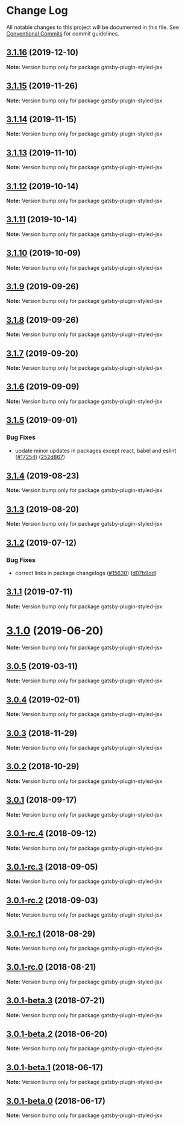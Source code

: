 # Change Log

All notable changes to this project will be documented in this file.
See [Conventional Commits](https://conventionalcommits.org) for commit guidelines.

## [3.1.16](https://github.com/gatsbyjs/gatsby/compare/gatsby-plugin-styled-jsx@3.1.15...gatsby-plugin-styled-jsx@3.1.16) (2019-12-10)

**Note:** Version bump only for package gatsby-plugin-styled-jsx

## [3.1.15](https://github.com/gatsbyjs/gatsby/compare/gatsby-plugin-styled-jsx@3.1.14...gatsby-plugin-styled-jsx@3.1.15) (2019-11-26)

**Note:** Version bump only for package gatsby-plugin-styled-jsx

## [3.1.14](https://github.com/gatsbyjs/gatsby/compare/gatsby-plugin-styled-jsx@3.1.13...gatsby-plugin-styled-jsx@3.1.14) (2019-11-15)

**Note:** Version bump only for package gatsby-plugin-styled-jsx

## [3.1.13](https://github.com/gatsbyjs/gatsby/compare/gatsby-plugin-styled-jsx@3.1.12...gatsby-plugin-styled-jsx@3.1.13) (2019-11-10)

**Note:** Version bump only for package gatsby-plugin-styled-jsx

## [3.1.12](https://github.com/gatsbyjs/gatsby/compare/gatsby-plugin-styled-jsx@3.1.11...gatsby-plugin-styled-jsx@3.1.12) (2019-10-14)

**Note:** Version bump only for package gatsby-plugin-styled-jsx

## [3.1.11](https://github.com/gatsbyjs/gatsby/compare/gatsby-plugin-styled-jsx@3.1.10...gatsby-plugin-styled-jsx@3.1.11) (2019-10-14)

**Note:** Version bump only for package gatsby-plugin-styled-jsx

## [3.1.10](https://github.com/gatsbyjs/gatsby/compare/gatsby-plugin-styled-jsx@3.1.9...gatsby-plugin-styled-jsx@3.1.10) (2019-10-09)

**Note:** Version bump only for package gatsby-plugin-styled-jsx

## [3.1.9](https://github.com/gatsbyjs/gatsby/compare/gatsby-plugin-styled-jsx@3.1.7...gatsby-plugin-styled-jsx@3.1.9) (2019-09-26)

**Note:** Version bump only for package gatsby-plugin-styled-jsx

## [3.1.8](https://github.com/gatsbyjs/gatsby/compare/gatsby-plugin-styled-jsx@3.1.7...gatsby-plugin-styled-jsx@3.1.8) (2019-09-26)

**Note:** Version bump only for package gatsby-plugin-styled-jsx

## [3.1.7](https://github.com/gatsbyjs/gatsby/compare/gatsby-plugin-styled-jsx@3.1.6...gatsby-plugin-styled-jsx@3.1.7) (2019-09-20)

**Note:** Version bump only for package gatsby-plugin-styled-jsx

## [3.1.6](https://github.com/gatsbyjs/gatsby/compare/gatsby-plugin-styled-jsx@3.1.5...gatsby-plugin-styled-jsx@3.1.6) (2019-09-09)

**Note:** Version bump only for package gatsby-plugin-styled-jsx

## [3.1.5](https://github.com/gatsbyjs/gatsby/compare/gatsby-plugin-styled-jsx@3.1.4...gatsby-plugin-styled-jsx@3.1.5) (2019-09-01)

### Bug Fixes

- update minor updates in packages except react, babel and eslint ([#17254](https://github.com/gatsbyjs/gatsby/issues/17254)) ([252d867](https://github.com/gatsbyjs/gatsby/commit/252d867))

## [3.1.4](https://github.com/gatsbyjs/gatsby/compare/gatsby-plugin-styled-jsx@3.1.3...gatsby-plugin-styled-jsx@3.1.4) (2019-08-23)

**Note:** Version bump only for package gatsby-plugin-styled-jsx

## [3.1.3](https://github.com/gatsbyjs/gatsby/compare/gatsby-plugin-styled-jsx@3.1.2...gatsby-plugin-styled-jsx@3.1.3) (2019-08-20)

**Note:** Version bump only for package gatsby-plugin-styled-jsx

## [3.1.2](https://github.com/gatsbyjs/gatsby/compare/gatsby-plugin-styled-jsx@3.1.1...gatsby-plugin-styled-jsx@3.1.2) (2019-07-12)

### Bug Fixes

- correct links in package changelogs ([#15630](https://github.com/gatsbyjs/gatsby/issues/15630)) ([d07b9dd](https://github.com/gatsbyjs/gatsby/commit/d07b9dd))

## [3.1.1](https://github.com/gatsbyjs/gatsby/compare/gatsby-plugin-styled-jsx@3.1.0...gatsby-plugin-styled-jsx@3.1.1) (2019-07-11)

**Note:** Version bump only for package gatsby-plugin-styled-jsx

# [3.1.0](https://github.com/gatsbyjs/gatsby/compare/gatsby-plugin-styled-jsx@3.0.5...gatsby-plugin-styled-jsx@3.1.0) (2019-06-20)

**Note:** Version bump only for package gatsby-plugin-styled-jsx

## [3.0.5](https://github.com/gatsbyjs/gatsby/compare/gatsby-plugin-styled-jsx@3.0.4...gatsby-plugin-styled-jsx@3.0.5) (2019-03-11)

**Note:** Version bump only for package gatsby-plugin-styled-jsx

## [3.0.4](https://github.com/gatsbyjs/gatsby/compare/gatsby-plugin-styled-jsx@3.0.3...gatsby-plugin-styled-jsx@3.0.4) (2019-02-01)

**Note:** Version bump only for package gatsby-plugin-styled-jsx

<a name="3.0.3"></a>

## [3.0.3](https://github.com/gatsbyjs/gatsby/compare/gatsby-plugin-styled-jsx@3.0.2...gatsby-plugin-styled-jsx@3.0.3) (2018-11-29)

**Note:** Version bump only for package gatsby-plugin-styled-jsx

<a name="3.0.2"></a>

## [3.0.2](https://github.com/gatsbyjs/gatsby/compare/gatsby-plugin-styled-jsx@3.0.1...gatsby-plugin-styled-jsx@3.0.2) (2018-10-29)

**Note:** Version bump only for package gatsby-plugin-styled-jsx

<a name="3.0.1"></a>

## [3.0.1](https://github.com/gatsbyjs/gatsby/compare/gatsby-plugin-styled-jsx@3.0.1-rc.4...gatsby-plugin-styled-jsx@3.0.1) (2018-09-17)

**Note:** Version bump only for package gatsby-plugin-styled-jsx

<a name="3.0.1-rc.4"></a>

## [3.0.1-rc.4](https://github.com/gatsbyjs/gatsby/compare/gatsby-plugin-styled-jsx@3.0.1-rc.3...gatsby-plugin-styled-jsx@3.0.1-rc.4) (2018-09-12)

**Note:** Version bump only for package gatsby-plugin-styled-jsx

<a name="3.0.1-rc.3"></a>

## [3.0.1-rc.3](https://github.com/gatsbyjs/gatsby/compare/gatsby-plugin-styled-jsx@3.0.1-rc.2...gatsby-plugin-styled-jsx@3.0.1-rc.3) (2018-09-05)

**Note:** Version bump only for package gatsby-plugin-styled-jsx

<a name="3.0.1-rc.2"></a>

## [3.0.1-rc.2](https://github.com/gatsbyjs/gatsby/compare/gatsby-plugin-styled-jsx@3.0.1-rc.1...gatsby-plugin-styled-jsx@3.0.1-rc.2) (2018-09-03)

**Note:** Version bump only for package gatsby-plugin-styled-jsx

<a name="3.0.1-rc.1"></a>

## [3.0.1-rc.1](https://github.com/gatsbyjs/gatsby/compare/gatsby-plugin-styled-jsx@3.0.1-rc.0...gatsby-plugin-styled-jsx@3.0.1-rc.1) (2018-08-29)

**Note:** Version bump only for package gatsby-plugin-styled-jsx

<a name="3.0.1-rc.0"></a>

## [3.0.1-rc.0](https://github.com/gatsbyjs/gatsby/compare/gatsby-plugin-styled-jsx@3.0.1-beta.3...gatsby-plugin-styled-jsx@3.0.1-rc.0) (2018-08-21)

**Note:** Version bump only for package gatsby-plugin-styled-jsx

<a name="3.0.1-beta.3"></a>

## [3.0.1-beta.3](https://github.com/gatsbyjs/gatsby/compare/gatsby-plugin-styled-jsx@3.0.1-beta.2...gatsby-plugin-styled-jsx@3.0.1-beta.3) (2018-07-21)

**Note:** Version bump only for package gatsby-plugin-styled-jsx

<a name="3.0.1-beta.2"></a>

## [3.0.1-beta.2](https://github.com/gatsbyjs/gatsby/compare/gatsby-plugin-styled-jsx@3.0.1-beta.1...gatsby-plugin-styled-jsx@3.0.1-beta.2) (2018-06-20)

**Note:** Version bump only for package gatsby-plugin-styled-jsx

<a name="3.0.1-beta.1"></a>

## [3.0.1-beta.1](https://github.com/gatsbyjs/gatsby/compare/gatsby-plugin-styled-jsx@3.0.1-beta.0...gatsby-plugin-styled-jsx@3.0.1-beta.1) (2018-06-17)

**Note:** Version bump only for package gatsby-plugin-styled-jsx

<a name="3.0.1-beta.0"></a>

## [3.0.1-beta.0](https://github.com/gatsbyjs/gatsby/compare/gatsby-plugin-styled-jsx@2.0.6...gatsby-plugin-styled-jsx@3.0.1-beta.0) (2018-06-17)

**Note:** Version bump only for package gatsby-plugin-styled-jsx
